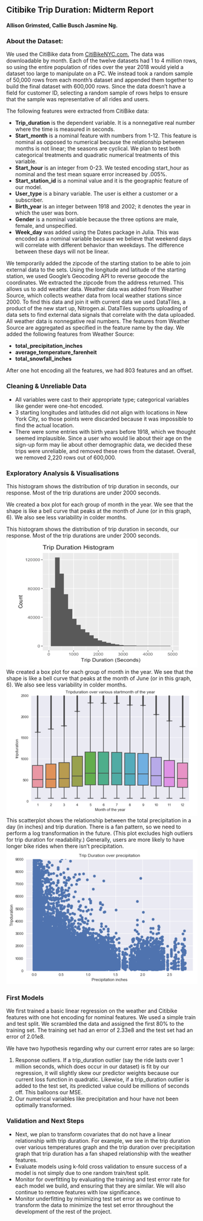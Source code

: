
## Citibike Trip Duration: Midterm Report
#### Allison Grimsted, Callie Busch Jasmine Ng.


### About the Dataset:
We used the CitiBike data from [CitiBikeNYC.com.](https://s3.amazonaws.com/tripdata/index.html) The data was downloadable by month. Each of the twelve datasets had 1 to 4 million rows, so using the entire population of rides over the year 2018 would yield a dataset too large to manipulate on a PC. We instead took a random sample of 50,000 rows from each month’s dataset and appended them together to build the final dataset with 600,000 rows. Since the data doesn’t have a field for customer ID, selecting a random sample of rows helps to ensure that the sample was representative of all rides and users.  

The following features were extracted from CitiBike data: 
* **Trip_duration** is the dependent variable. It is a nonnegative real number where the time is measured in seconds. 
* **Start_month** is a nominal feature with numbers from 1-12. This feature is nominal as opposed to numerical because the relationship between months is not linear; the seasons are cyclical. We plan to test both categorical treatments and quadratic numerical treatments of this variable. 
* **Start_hour** is an integer from 0-23. We tested encoding start_hour as nominal and the test mean square error increased by .005%. 
* **Start_station_id** is a nominal value and it is the geographic feature of our model. 
* **User_type** is a binary variable. The user is either a customer or a subscriber. 
* **Birth_year** is an integer between 1918 and 2002; it denotes the year in which the user was born. 
* **Gender** is a nominal variable because the three options are male, female, and unspecified. 
* **Week_day** was added using the Dates package in Julia. This was encoded as a nominal variable because we believe that weekend days will correlate with different behavior than weekdays. The difference between these days will not be linear.


We temporarily added the zipcode of the starting station to be able to join external data to the sets. Using the longitude and latitude of the starting station, we used Google’s Geocoding API to reverse geocode the coordinates. We extracted the zipcode from the address returned. This allows us to add weather data. 
Weather data was added from Weather Source, which collects weather data from local weather stations since 2000. To find this data and join it with current data we used DataTiles, a product of the new start up, Nitrogen.ai. DataTiles supports uploading of data sets to find external data signals that correlate with the data uploaded. All weather data is nonnegative real numbers. The features from Weather Source are aggregated as specified in the feature name by the day. We added the following features from Weather Source:
* **total_precipitation_inches**
* **average_temperature_farenheit**
* **total_snowfall_inches**

After one hot encoding all the features, we had 803 features and an offset. 

### Cleaning & Unreliable Data
* All variables were cast to their appropriate type; categorical variables like gender were one-hot encoded. 
* 3 starting longitudes and latitudes did not align with locations in New York City, so those points were discarded because it was impossible to find the actual location. 
* There were some entries with birth years before 1918, which we thought seemed implausible. Since a user who would lie about their age on the sign-up form may lie about other demographic data, we decided these trips were unreliable, and removed these rows from the dataset. 
Overall, we removed 2,220 rows out of 600,000. 


### Exploratory Analysis & Visualisations

This histogram shows the distribution of trip duration in seconds, our response. Most of the trip durations are under 2000 seconds.

We created a box plot for each group of month in the year. We see that the shape is like a bell curve that peaks at the month of June (or in this graph, 6). We also see less variability in colder months. 


This histogram shows the distribution of trip duration in seconds, our response. Most of the trip durations are under 2000 seconds.
![p2.png](Midterm_Viz/p2.png) 
We created a box plot for each group of month in the year. We see that the shape is like a bell curve that peaks at the month of June (or in this graph, 6). We also see less variability in colder months. 
![p4.png](Midterm_Viz/p4.png)
This scatterplot shows the relationship between the total precipitation in a day (in inches) and trip duration. There is a fan pattern, so we need to perform a log transformation in the future. (This plot excludes high outliers for trip duration for readability.) Generally, users are more likely to have longer bike rides when there isn’t precipitation. 
![p5.png](Midterm_Viz/p5.png)

### First Models 
We first trained a basic linear regression on the weather and Citibike features with one hot encoding for nominal features. We used a simple train and test split. We scrambled the data and assigned the first 80% to the training set. The training set had an error of 2.33e8 and the test set had an error of 2.01e8. 

We have two hypothesis regarding why our current error rates are so large:
1. Response outliers. If a trip_duration outlier (say the ride lasts over 1 million seconds, which does occur in our dataset) is fit by our regression, it will slightly skew our predictor weights because our current loss function in quadratic. Likewise, if a trip_duration outlier is added to the test set, its predicted value could be millions of seconds off. This balloons our MSE. 
2. Our numerical variables like precipitation and hour have not been optimally transformed. 


### Validation and Next Steps

* Next, we plan to transform covariates that do not have a linear relationship with trip duration. For example, we see in the trip duration over various temperatures graph and the trip duration over precipitation graph that trip duration has a fan shaped relationship with the weather features. 
* Evaluate models using k-fold cross validation to ensure success of a model is not simply due to one random train/test split. 
* Monitor for overfitting by evaluating the training and test error rate for each model we build, and ensuring that they are similar. We will also continue to remove features with low significance. 
* Monitor underfitting by minimizing test set error as we continue to transform the data to minimize the test set error throughout the development of the rest of the project. 

